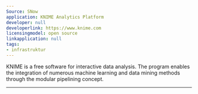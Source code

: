 ```yaml
---
Source: SNow
application: KNIME Analytics Platform
developer: null
developerlink: https://www.knime.com
licensingmodel: open source
linkapplication: null
tags:
- infrastruktur
---
```

KNIME is a free software for interactive data analysis. The program enables the integration of numerous machine learning and data mining methods through the modular pipelining concept. 

---
